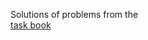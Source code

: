 Solutions of problems from the \
[task book](http://www.stolyarov.info/books/pdf/progintro_taskbook.pdf)
